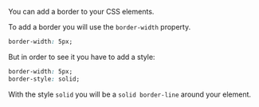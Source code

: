 You can add a border to your CSS elements.

To add a border you will use the `border-width` property.

```css
border-width: 5px;
```

But in order to see it you have to add a style:

```css
border-width: 5px;
border-style: solid;
```

With the style `solid` you will be a `solid border-line` around your element.